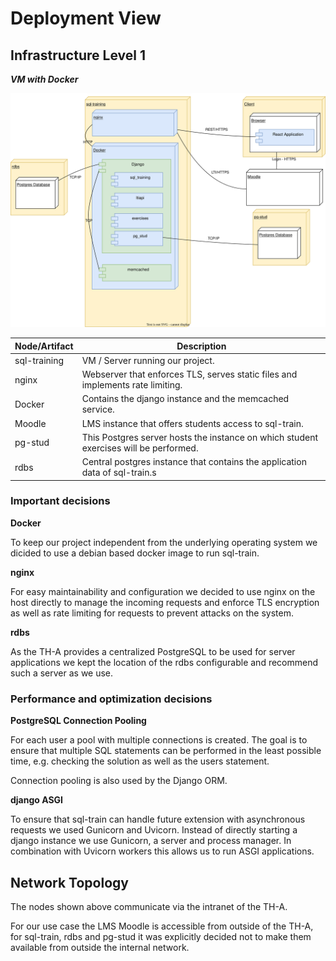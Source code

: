 <!--
SPDX-FileCopyrightText: 2023 2023, Nicolas Bota, Marcel Geiger, Florian Paul, Rajbir Singh, Niklas Sirch, Jan Swiridow, Duc Minh Vu, Mike Wegele

SPDX-License-Identifier: CC-BY-SA-4.0

This file is based on arc42 template, originally created by Gernot Starke and Peter Hruschka, which can be found [here](https://arc42.org/download) and has been altered to fit our needs. arc42 is licensed under CC-BY-SA-4.0. 
-->

# Deployment View

## Infrastructure Level 1

**_VM with Docker_**

![Level 1 Deployment Diagram](./drawio/deployment.drawio.svg)

| Node/Artifact | Description                                                  |
| ------------- | ------------------------------------------------------------ |
| sql-training  | VM / Server running our project.                             |
| nginx         | Webserver that enforces TLS, serves static files and implements rate limiting. |
| Docker        | Contains the django instance and the memcached service.      |
| Moodle        | LMS instance that offers students access to sql-train.       |
| pg-stud       | This Postgres server hosts the instance on which student exercises will be performed. |
| rdbs          | Central postgres instance that contains the application data of sql-train.s |

### Important decisions

**Docker**

To keep our project independent from the underlying operating system we dicided to use a debian based docker image to run sql-train.

**nginx**

For easy maintainability and configuration we decided to use nginx on the host directly to manage the incoming requests and enforce TLS encryption as well as rate limiting for requests to prevent attacks on the system.

**rdbs**

As the TH-A provides a centralized PostgreSQL to be used for server applications we kept the location of the rdbs configurable and recommend such a server as we use.

### Performance and optimization decisions

**PostgreSQL Connection Pooling**

For each user a pool with multiple connections is created. The goal is to ensure that multiple SQL statements can be performed in the least possible time, e.g. checking the solution as well as the users statement.

Connection pooling is also used by the Django ORM.

**django ASGI**

To ensure that sql-train can handle future extension with asynchronous requests we used Gunicorn and Uvicorn. Instead of directly starting a django instance we use Gunicorn, a server and process manager. In combination with Uvicorn workers this allows us to run ASGI applications. 

## Network Topology

The nodes shown above communicate via the intranet of the TH-A. 

For our use case the LMS Moodle is accessible from outside of the TH-A, for sql-train, rdbs and pg-stud it was explicitly decided not to make them available from outside the internal network.